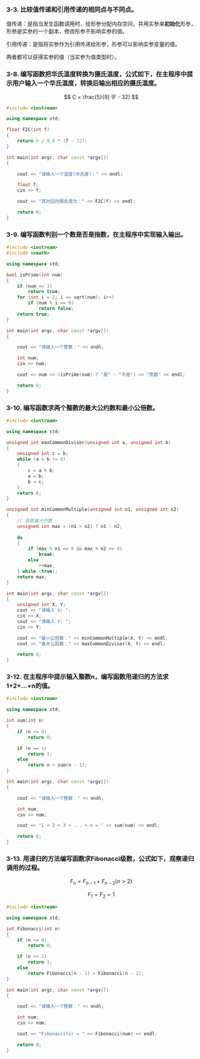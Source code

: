 ### 3-3. 比较值传递和引用传递的相同点与不同点。

值传递：是指当发生函数调用时，给形参分配内存空间，并用实参来**初始化**形参，形参是实参的一个副本，修改形参不影响实参的值。

引用传递：是指将实参作为引用传递给形参，形参可以影响实参变量的值。

两者都可以获得实参的值（当实参为值类型时）。


### 3-8. 编写函数把华氏温度转换为摄氏温度，公式如下，在主程序中提示用户输入一个华氏温度，转换后输出相应的摄氏温度。

$$ C = \frac{5}{9} (F - 32) $$

```c++
#include <iostream>

using namespace std;

float F2C(int f)
{
    return 5 / 9.0 * (f - 32);
}

int main(int argc, char const *argv[])
{

    cout << "请输入一个温度(华氏度)：" << endl;

    float f;
    cin >> f;

    cout << "其对应的摄氏度为：" << F2C(f) << endl;

    return 0;
}

```


### 3-9. 编写函数判别一个数是否是指数，在主程序中实现输入输出。

```c++
#include <iostream>
#include <cmath>

using namespace std;

bool isPrime(int num)
{
    if (num <= 3)
        return true;
    for (int i = 2; i <= sqrt(num); i++)
        if (num % i == 0)
            return false;
    return true;
}

int main(int argc, char const *argv[])
{

    cout << "请输入一个整数：" << endl;

    int num;
    cin >> num;

    cout << num << (isPrime(num) ? "是" : "不是") << "质数" << endl;

    return 0;
}

```


### 3-10. 编写函数求两个整数的最大公约数和最小公倍数。

```c++
#include <iostream>

using namespace std;

unsigned int maxCommonDivisor(unsigned int a, unsigned int b)
{
    unsigned int c = b;
    while (a % b != 0)
    {
        c = a % b;
        a = b;
        b = c;
    }
    return c;
}

unsigned int minCommonMultiple(unsigned int n1, unsigned int n2)
{
    // 获取最大的数
    unsigned int max = (n1 > n2) ? n1 : n2;
 
    do
    {
        if (max % n1 == 0 && max % n2 == 0)
            break;
        else
            ++max;
    } while (true);
    return max;
}

int main(int argc, char const *argv[])
{
    unsigned int X, Y;
    cout << "请输入 X: ";
    cin >> X;
    cout << "请输入 Y: ";
    cin >> Y;

    cout << "最小公倍数：" << minCommonMultiple(X, Y) << endl;
    cout << "最大公因数：" << maxCommonDivisor(X, Y) << endl;

    return 0;
}

```

### 3-12. 在主程序中提示输入整数n，编写函数用递归的方法求1+2+...+n的值。

```c++
#include <iostream>

using namespace std;

int sum(int n)
{
    if (n <= 0)
        return 0;

    if (n == 1)
        return 1;
    else
        return n + sum(n - 1);
}

int main(int argc, char const *argv[])
{

    cout << "请输入一个整数：" << endl;

    int num;
    cin >> num;

    cout << "1 + 2 + 3 + ... + n = " << sum(num) << endl;

    return 0;
}

```

### 3-13. 用递归的方法编写函数求Fibonacci级数，公式如下，观察递归调用的过程。

$$ F_n = F_{n-1} + F_{n-2} (n>2) $$

$$ F_1 = F_2 = 1 $$

```c++
#include <iostream>

using namespace std;

int Fibonacci(int n)
{
    if (n <= 0)
        return 0;

    if (n <= 2)
        return 1;
    else
        return Fibonacci(n - 1) + Fibonacci(n - 2);
}

int main(int argc, char const *argv[])
{

    cout << "请输入一个整数：" << endl;

    int num;
    cin >> num;

    cout << "Fibonacci(n) = " << Fibonacci(num) << endl;

    return 0;
}

```